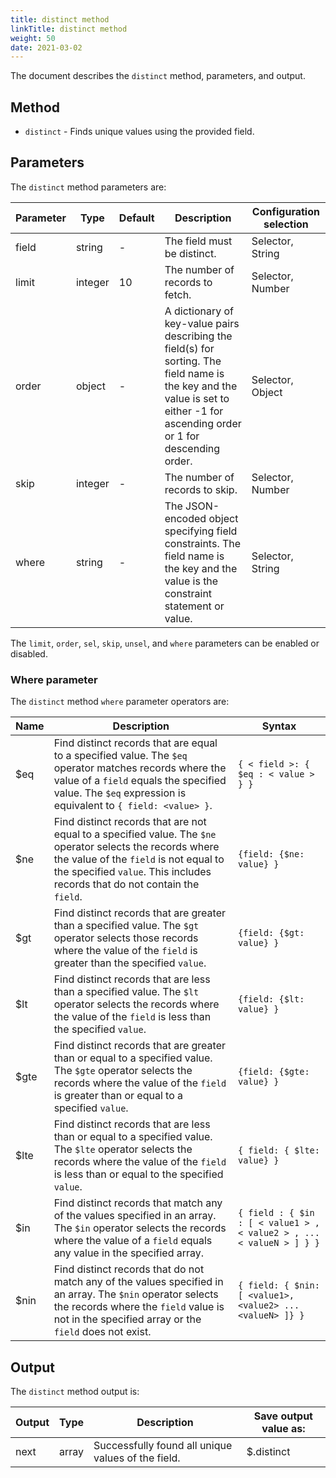 ```yaml
---
title: distinct method
linkTitle: distinct method
weight: 50
date: 2021-03-02
---
```


The document describes the `distinct` method, parameters, and output.

## Method

* `distinct` - Finds unique values using the provided field.

## Parameters

The `distinct` method parameters are:

| Parameter | Type | Default | Description | Configuration selection |
| --- | --- | --- | --- | --- |
| field | string | \- | The field must be distinct. | Selector, String |
| limit | integer | 10 | The number of records to fetch. | Selector, Number |
| order | object | \- | A dictionary of key-value pairs describing the field(s) for sorting. The field name is the key and the value is set to either -1 for ascending order or 1 for descending order. | Selector, Object |
| skip | integer | \- | The number of records to skip. | Selector, Number |
| where | string | \- | The JSON-encoded object specifying field constraints. The field name is the key and the value is the constraint statement or value. | Selector, String |

The `limit`, `order`, `sel`, `skip`, `unsel`, and `where` parameters can be enabled or disabled.

### Where parameter

The `distinct` method `where` parameter operators are:

| Name | Description | Syntax |
| --- | --- | --- |
| $eq | Find distinct records that are equal to a specified value. The `$eq` operator matches records where the value of a `field` equals the specified value. The `$eq` expression is equivalent to `{ field: <value> }`. | `{ < field >: { $eq : < value > } }` |
| $ne | Find distinct records that are not equal to a specified value. The `$ne` operator selects the records where the value of the `field` is not equal to the specified `value`. This includes records that do not contain the `field`. | `{field: {$ne: value} }` |
| $gt | Find distinct records that are greater than a specified value. The `$gt` operator selects those records where the value of the `field` is greater than the specified `value`. | `{field: {$gt: value} }` |
| $lt | Find distinct records that are less than a specified value. The `$lt` operator selects the records where the value of the `field` is less than the specified `value`. | `{field: {$lt: value} }` |
| $gte | Find distinct records that are greater than or equal to a specified value. The `$gte` operator selects the records where the value of the `field` is greater than or equal to a specified `value`. | `{field: {$gte: value} }` |
| $lte | Find distinct records that are less than or equal to a specified value. The `$lte` operator selects the records where the value of the `field` is less than or equal to the specified `value`. | `{ field: { $lte: value} }` |
| $in | Find distinct records that match any of the values specified in an array. The `$in` operator selects the records where the value of a `field` equals any value in the specified array. | `{ field : { $in : [ < value1 > , < value2 > , ... < valueN > ] } }` |
| $nin | Find distinct records that do not match any of the values specified in an array. The `$nin` operator selects the records where the `field` value is not in the specified array or the `field` does not exist. | `{ field: { $nin: [ <value1>, <value2> ... <valueN> ]} }` |

## Output

The `distinct` method output is:

| Output | Type | Description | Save output value as: |
| --- | --- | --- | --- |
| next | array | Successfully found all unique values of the field. | $.distinct |
